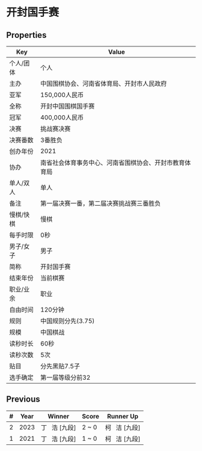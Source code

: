 # 开封国手赛

## Properties

| Key | Value |
| --- | ----- |
| 个人/团体 | 个人 |
| 主办 | 中国围棋协会、河南省体育局、开封市人民政府 |
| 亚军 | 150,000人民币 |
| 全称 | 开封中国围棋国手赛 |
| 冠军 | 400,000人民币 |
| 决赛 | 挑战赛决赛 |
| 决赛番数 | 3番胜负 |
| 创办年份 | 2021 |
| 协办 | 南省社会体育事务中心、河南省围棋协会、开封市教育体育局 |
| 单人/双人 | 单人 |
| 备注 | 第一届决赛一番，第二届决赛挑战赛三番胜负 |
| 慢棋/快棋 | 慢棋 |
| 每手时限 | 0秒 |
| 男子/女子 | 男子 |
| 简称 | 开封国手赛 |
| 结束年份 | 当前棋赛 |
| 职业/业余 | 职业 |
| 自由时间 | 120分钟 |
| 规则 | 中国规则分先(3.75) |
| 规模 | 中国棋战 |
| 读秒时长 | 60秒 |
| 读秒次数 | 5次 |
| 贴目 | 分先黑贴7.5子 |
| 选手确定 | 第一届等级分前32 |

## Previous

| # | Year | Winner | Score | Runner Up |
| --- | --- | --- | --- | --- |
| 2 | 2023 | 丁   浩 [九段] | 2 ~ 0 | 柯   洁 [九段] |
| 1 | 2021 | 丁   浩 [九段] | 1 ~ 0 | 柯   洁 [九段] |

